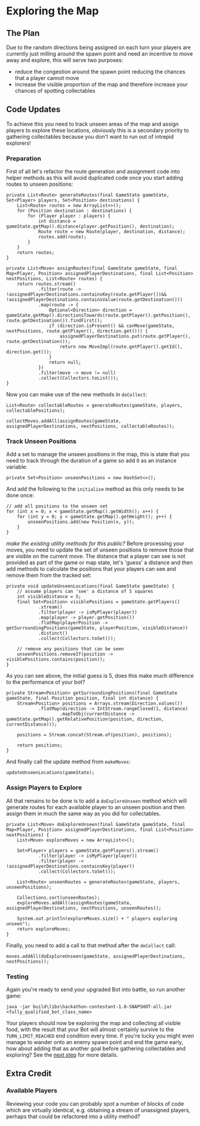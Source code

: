 # Exploring the Map

## The Plan
Due to the random directions being assigned on each turn your players are currently just milling around the spawn point
and need an incentive to move away and explore, this will serve two purposes:
- reduce the congestion around the spawn point reducing the chances that a player cannot move
- increase the visible proportion of the map and therefore increase your chances of spotting collectables

## Code Updates
To achieve this you need to track unseen areas of the map and assign players to explore these locations, obviously
this is a secondary priority to gathering collectables because you don't want to run out of intrepid explorers!

### Preparation
First of all let's refactor the route generation and assignment code into helper methods as this will avoid duplicated
code once you start adding routes to unseen positions:
```
private List<Route> generateRoutes(final GameState gameState, Set<Player> players, Set<Position> destinations) {
    List<Route> routes = new ArrayList<>();
    for (Position destination : destinations) {
        for (Player player : players) {
            int distance = gameState.getMap().distance(player.getPosition(), destination);
            Route route = new Route(player, destination, distance);
            routes.add(route);
        }
    }
    return routes;
}
```
```
private List<Move> assignRoutes(final GameState gameState, final Map<Player, Position> assignedPlayerDestinations, final List<Position> nextPositions, List<Route> routes) {
    return routes.stream()
            .filter(route -> !assignedPlayerDestinations.containsKey(route.getPlayer())&& !assignedPlayerDestinations.containsValue(route.getDestination()))
            .map(route -> {
                Optional<Direction> direction = gameState.getMap().directionsTowards(route.getPlayer().getPosition(), route.getDestination()).findFirst();
                if (direction.isPresent() && canMove(gameState, nextPositions, route.getPlayer(), direction.get())) {
                    assignedPlayerDestinations.put(route.getPlayer(), route.getDestination());
                    return new MoveImpl(route.getPlayer().getId(), direction.get());
                }
                return null;
            })
            .filter(move -> move != null)
            .collect(Collectors.toList());
}
```

Now you can make use of the new methods in `doCollect`:
```
List<Route> collectableRoutes = generateRoutes(gameState, players, collectablePositions);
```
```
collectMoves.addAll(assignRoutes(gameState, assignedPlayerDestinations, nextPositions, collectableRoutes));
```

### Track Unseen Positions
Add a set to manage the unseen positions in the map, this is state that you need to track through the duration of a
game so add it as an instance variable:
```
private Set<Position> unseenPositions = new HashSet<>();
```

And add the following to the `initialise` method as this only needs to be done once:
```
// add all positions to the unseen set
for (int x = 0; x < gameState.getMap().getWidth(); x++) {
    for (int y = 0; y < gameState.getMap().getHeight(); y++) {
        unseenPositions.add(new Position(x, y));
    }
}
```

*make the existing utility methods for this public?*
Before processing your moves, you need to update the set of unseen positions to remove those that are visible on the
current move. The distance that a player can see is not provided as part of the game or map state, let's 'guess' a
distance and then add methods to calculate the positions that your players can see and remove them from the tracked set:
```
private void updateUnseenLocations(final GameState gameState) {
    // assume players can 'see' a distance of 5 squares
    int visibleDistance = 5;
    final Set<Position> visiblePositions = gameState.getPlayers()
            .stream()
            .filter(player -> isMyPlayer(player))
            .map(player -> player.getPosition())
            .flatMap(playerPosition -> getSurroundingPositions(gameState, playerPosition, visibleDistance))
            .distinct()
            .collect(Collectors.toSet());

    // remove any positions that can be seen
    unseenPositions.removeIf(position -> visiblePositions.contains(position));
}
```

As you can see above, the initial guess is 5, does this make much difference to the performance of your bot?
```
private Stream<Position> getSurroundingPositions(final GameState gameState, final Position position, final int distance) {
    Stream<Position> positions = Arrays.stream(Direction.values())
            .flatMap(direction -> IntStream.rangeClosed(1, distance)
                    .mapToObj(currentDistance -> gameState.getMap().getRelativePosition(position, direction, currentDistance)));

    positions = Stream.concat(Stream.of(position), positions);

    return positions;
}
```

And finally call the update method from `makeMoves`:
```
updateUnseenLocations(gameState);
```

### Assign Players to Explore
All that remains to be done is to add a `doExploreUnseen` method which will generate routes for each available player
to an unseen position and then assign them in much the same way as you did for collectables.
```
private List<Move> doExploreUnseen(final GameState gameState, final Map<Player, Position> assignedPlayerDestinations, final List<Position> nextPositions) {
    List<Move> exploreMoves = new ArrayList<>();

    Set<Player> players = gameState.getPlayers().stream()
            .filter(player -> isMyPlayer(player))
            .filter(player -> !assignedPlayerDestinations.containsKey(player))
            .collect(Collectors.toSet());

    List<Route> unseenRoutes = generateRoutes(gameState, players, unseenPositions);

    Collections.sort(unseenRoutes);
    exploreMoves.addAll(assignRoutes(gameState, assignedPlayerDestinations, nextPositions, unseenRoutes));

    System.out.println(exploreMoves.size() + " players exploring unseen");
    return exploreMoves;
}
```

Finally, you need to add a call to that method after the `doCollect` call:
```
moves.addAll(doExploreUnseen(gameState, assignedPlayerDestinations, nextPositions));
```

### Testing
Again you're ready to send your upgraded Bot into battle, so run another game:
```
java -jar build\libs\hackathon-contestant-1.0-SNAPSHOT-all.jar <fully_qualified_bot_class_name>
```

Your players should now be exploring the map and collecting all visible food, with the result that your Bot will
almost certainly survive to the `TURN_LIMIT_REACHED` end condition every time. If you're lucky you might even manage
to wander onto an enemy spawn point and end the game early, how about adding that as another goal before gathering
collectables and exploring? See the [next step](5-destroying-spawn-points.md) for more details.

## Extra Credit
### Available Players
Reviewing your code you can probably spot a number of blocks of code which are virtually identical, e.g. obtaining a
stream of unassigned players, perhaps that could be refactored into a utility method?
